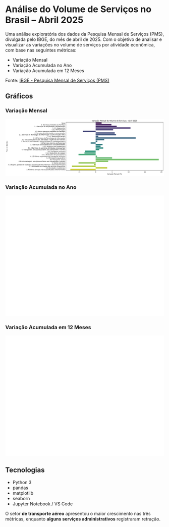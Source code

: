 # Análise do Volume de Serviços no Brasil – Abril 2025 
Uma análise exploratória dos dados da Pesquisa Mensal de Serviços (PMS), divulgada pelo IBGE, do mês de abril de 2025.
Com o objetivo de analisar e visualizar as variações no volume de serviços por atividade econômica, com base nas seguintes métricas:

- Variação Mensal
- Variação Acumulada no Ano
- Variação Acumulada em 12 Meses

Fonte: [IBGE - Pesquisa Mensal de Serviços (PMS)](https://sidra.ibge.gov.br/)

## Gráficos

### Variação Mensal
![Gráfico Mensal](grafico_variacao_mensal.png)

### Variação Acumulada no Ano
![Gráfico Acumulado no Ano](grafico_variacao_acumulada_ano.png)

### Variação Acumulada em 12 Meses
![Gráfico 12 Meses](grafico_variacao_12_meses.png)

## Tecnologias

- Python 3
- pandas
- matplotlib
- seaborn
- Jupyter Notebook / VS Code

O setor **de transporte aéreo** apresentou o maior crescimento nas três métricas, enquanto **alguns serviços administrativos** registraram retração.



